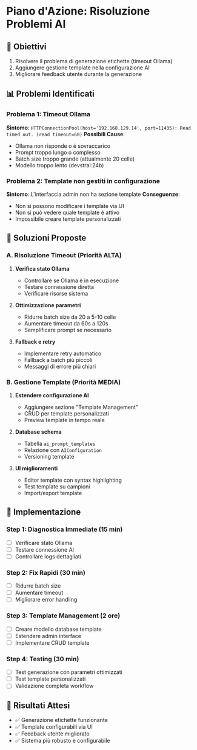 # Piano d'Azione: Risoluzione Problemi AI

## 🎯 Obiettivi
1. Risolvere il problema di generazione etichette (timeout Ollama)
2. Aggiungere gestione template nella configurazione AI
3. Migliorare feedback utente durante la generazione

## 📊 Problemi Identificati

### Problema 1: Timeout Ollama
**Sintomo**: `HTTPConnectionPool(host='192.168.129.14', port=11435): Read timed out. (read timeout=60)`
**Possibili Cause**:
- Ollama non risponde o è sovraccarico
- Prompt troppo lungo o complesso
- Batch size troppo grande (attualmente 20 celle)
- Modello troppo lento (devstral:24b)

### Problema 2: Template non gestiti in configurazione
**Sintomo**: L'interfaccia admin non ha sezione template
**Conseguenze**: 
- Non si possono modificare i template via UI
- Non si può vedere quale template è attivo
- Impossibile creare template personalizzati

## 🔧 Soluzioni Proposte

### A. Risoluzione Timeout (Priorità ALTA)
1. **Verifica stato Ollama**
   - Controllare se Ollama è in esecuzione
   - Testare connessione diretta
   - Verificare risorse sistema

2. **Ottimizzazione parametri**
   - Ridurre batch size da 20 a 5-10 celle
   - Aumentare timeout da 60s a 120s
   - Semplificare prompt se necessario

3. **Fallback e retry**
   - Implementare retry automatico
   - Fallback a batch più piccoli
   - Messaggi di errore più chiari

### B. Gestione Template (Priorità MEDIA)
1. **Estendere configurazione AI**
   - Aggiungere sezione "Template Management" 
   - CRUD per template personalizzati
   - Preview template in tempo reale

2. **Database schema**
   - Tabella `ai_prompt_templates`
   - Relazione con `AIConfiguration`
   - Versioning template

3. **UI miglioramenti**
   - Editor template con syntax highlighting
   - Test template su campioni
   - Import/export template

## 🎯 Implementazione

### Step 1: Diagnostica Immediate (15 min)
- [ ] Verificare stato Ollama
- [ ] Testare connessione AI
- [ ] Controllare logs dettagliati

### Step 2: Fix Rapidi (30 min)
- [ ] Ridurre batch size
- [ ] Aumentare timeout
- [ ] Migliorare error handling

### Step 3: Template Management (2 ore)
- [ ] Creare modello database template
- [ ] Estendere admin interface
- [ ] Implementare CRUD template

### Step 4: Testing (30 min)
- [ ] Test generazione con parametri ottimizzati
- [ ] Test template personalizzati
- [ ] Validazione completa workflow

## 🚀 Risultati Attesi
- ✅ Generazione etichette funzionante
- ✅ Template configurabili via UI
- ✅ Feedback utente migliorato
- ✅ Sistema più robusto e configurabile
